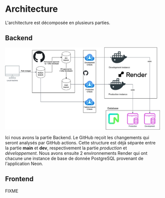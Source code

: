 # Architecture

L'architecture est décomposée en plusieurs parties.

## Backend

![Architecture Backend](./images/budy-archi.drawio.png)

Ici nous avons la partie Backend. Le GitHub reçoit les changements qui seront analysés par GitHub actions. Cette structure est déjà séparée entre la partie **main** et **dev**, respectivement la partie *production* et *développement*. Nous avons ensuite 2 environnements Render qui ont chacune une instance de base de donnée PostgreSQL provenant de l'application Neon.

## Frontend

FIXME
